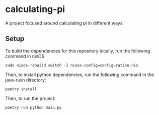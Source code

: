 # calculating-pi

A project focused around calculating pi in different ways.

## Setup

To build the dependencies for this repository locally, run the following command in nixOS

```
sudo nixos-rebuild switch -I nixos-config=configuration.nix
```

Then, to install python dependencies, run the following command in the java-rush directory:

```
poetry install
```

Then, to run the project:

```
poetry run python main.py
```
